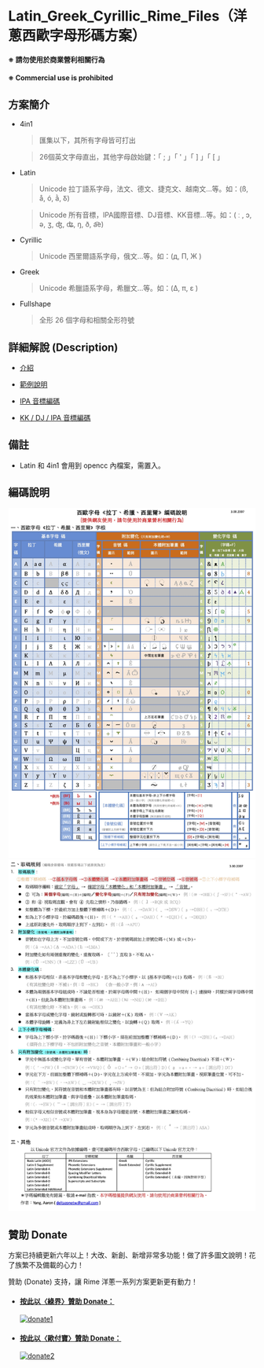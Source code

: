 # Latin_Greek_Cyrillic_Rime_Files（洋蔥西歐字母形碼方案）

#### ※ 請勿使用於商業營利相關行為
#### ※ Commercial use is prohibited

## 方案簡介

- 4in1

  > 匯集以下，其所有字母皆可打出
  
  > 26個英文字母直出，其他字母啟始鍵：「 ; 」「 ' 」「 ] 」「 [ 」

- Latin

  > Unicode 拉丁語系字母，法文、德文、捷克文、越南文…等。如：(ß, å, ó, ằ, Ᵹ)

  > Unicode 所有音標，IPA國際音標、DJ音標、KK音標…等。如：( ː , ɔ, ǝ, ʒ, ʤ, ʥ, ŋ, ð, a͡e)

- Cyrillic

  > Unicode 西里爾語系字母，俄文…等。如：(д, П, Ж )

- Greek

  > Unicode 希臘語系字母，希臘文…等。如：(Δ, π, ε )

- Fullshape

  > 全形 26 個字母和相關全形符號

## 詳細解說 (Description)

- [介紹](https://github.com/oniondelta/Latin_Greek_Cyrillic_Rime_Files/blob/main/README_introduction.md)

- [範例說明](https://github.com/oniondelta/Latin_Greek_Cyrillic_Rime_Files/blob/main/README_explanation.md)

- [IPA 音標編碼](https://github.com/oniondelta/Latin_Greek_Cyrillic_Rime_Files/blob/main/README_IPA_code.md)

- [KK / DJ / IPA 音標編碼](https://github.com/oniondelta/Latin_Greek_Cyrillic_Rime_Files/blob/main/README_KK-DJ-IPA_code.md)

## 備註

- Latin 和 4in1 會用到 opencc 內檔案，需置入。

## 編碼說明

![介紹1](https://raw.githubusercontent.com/oniondelta/latin-greek-cyrillic-rime/main/latin-greek-cyrillic-2020_cht-1.jpg)
![介紹2](https://raw.githubusercontent.com/oniondelta/latin-greek-cyrillic-rime/main/latin-greek-cyrillic-2020_cht-2.jpg)

## 贊助 Donate

方案已持續更新六年以上！大改、新創、新增非常多功能！做了許多圖文說明！花了族繁不及備載的心力！

贊助 (Donate) 支持，讓 Rime 洋蔥一系列方案更新更有動力！

- #### [按此以〈綠界〉贊助 Donate：](https://p.ecpay.com.tw/D555162)

    [![donate1](https://payment.ecpay.com.tw/Upload/QRCode/202010/QRCode_170c287e-2db8-4b50-b87f-8d36500a3958.png)](https://p.ecpay.com.tw/D555162)

- #### [按此以〈歐付寶〉贊助 Donate：](https://qr.opay.tw/q1ql7)

    [![donate2](https://payment.opay.tw/Upload/Broadcaster/2294343/QRcode/QRCode_7AC0FA1CAD39F0B66CFD5513A2173D1A.png)](https://qr.opay.tw/q1ql7)

